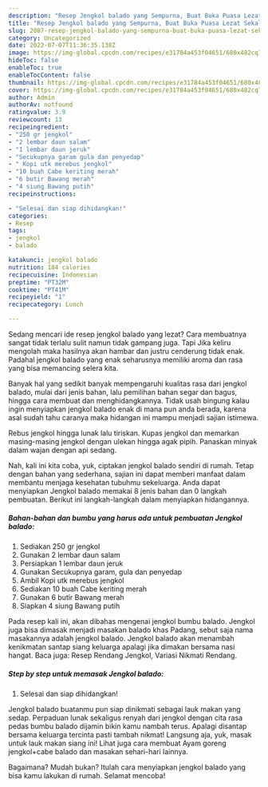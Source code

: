 ```yaml
---
description: "Resep Jengkol balado yang Sempurna, Buat Buka Puasa Lezat Sekali"
title: "Resep Jengkol balado yang Sempurna, Buat Buka Puasa Lezat Sekali"
slug: 2087-resep-jengkol-balado-yang-sempurna-buat-buka-puasa-lezat-sekali
category: Uncategorized
date: 2022-07-07T11:36:35.138Z
image: https://img-global.cpcdn.com/recipes/e31784a453f04651/680x482cq70/jengkol-balado-foto-resep-utama.jpg
hideToc: false
enableToc: true
enableTocContent: false
thumbnail: https://img-global.cpcdn.com/recipes/e31784a453f04651/680x482cq70/jengkol-balado-foto-resep-utama.jpg
cover: https://img-global.cpcdn.com/recipes/e31784a453f04651/680x482cq70/jengkol-balado-foto-resep-utama.jpg
author: Admin
authorAv: notfound
ratingvalue: 3.9
reviewcount: 13
recipeingredient:
- "250 gr jengkol"
- "2 lembar daun salam"
- "1 lembar daun jeruk"
- "Secukupnya garam gula dan penyedap"
- " Kopi utk merebus jengkol"
- "10 buah Cabe keriting merah"
- "6 butir Bawang merah"
- "4 siung Bawang putih"
recipeinstructions:

- "Selesai dan siap dihidangkan!"
categories:
- Resep
tags:
- jengkol
- balado

katakunci: jengkol balado 
nutrition: 184 calories
recipecuisine: Indonesian
preptime: "PT32M"
cooktime: "PT41M"
recipeyield: "1"
recipecategory: Lunch

---
```



Sedang mencari ide resep jengkol balado yang lezat? Cara membuatnya sangat tidak terlalu sulit namun tidak gampang juga. Tapi Jika keliru mengolah maka hasilnya akan hambar dan justru cenderung tidak enak. Padahal jengkol balado yang enak seharusnya memiliki aroma dan rasa yang bisa memancing selera kita.


Banyak hal yang sedikit banyak mempengaruhi kualitas rasa dari jengkol balado, mulai dari jenis bahan, lalu pemilihan bahan segar dan bagus, hingga cara membuat dan menghidangkannya. Tidak usah bingung kalau ingin menyiapkan jengkol balado enak di mana pun anda berada, karena asal sudah tahu caranya maka hidangan ini mampu menjadi sajian istimewa.

Rebus jengkol hingga lunak lalu tiriskan. Kupas jengkol dan memarkan masing-masing jengkol dengan ulekan hingga agak pipih. Panaskan minyak dalam wajan dengan api sedang.


Nah, kali ini kita coba, yuk, ciptakan jengkol balado sendiri di rumah. Tetap dengan bahan yang sederhana, sajian ini dapat memberi manfaat dalam membantu menjaga kesehatan tubuhmu sekeluarga. Anda dapat menyiapkan Jengkol balado memakai 8 jenis bahan dan 0 langkah pembuatan. Berikut ini langkah-langkah dalam menyiapkan hidangannya.

<!--inarticleads1-->

##### Bahan-bahan dan bumbu yang harus ada untuk pembuatan Jengkol balado:

1. Sediakan 250 gr jengkol
1. Gunakan 2 lembar daun salam
1. Persiapkan 1 lembar daun jeruk
1. Gunakan Secukupnya garam, gula dan penyedap
1. Ambil  Kopi utk merebus jengkol
1. Sediakan 10 buah Cabe keriting merah
1. Gunakan 6 butir Bawang merah
1. Siapkan 4 siung Bawang putih


Pada resep kali ini, akan dibahas mengenai jengkol bumbu balado. Jengkol juga bisa dimasak menjadi masakan balado khas Padang, sebut saja nama masakannya adalah jengkol balado. Jengkol balado akan menambah kenikmatan santap siang keluarga apalagi jika dimakan bersama nasi hangat. Baca juga: Resep Rendang Jengkol, Variasi Nikmati Rendang. 

<!--inarticleads2-->

##### Step by step untuk memasak Jengkol balado:


1. Selesai dan siap dihidangkan!

Jengkol balado buatanmu pun siap dinikmati sebagai lauk makan yang sedap. Perpaduan lunak sekaligus renyah dari jengkol dengan cita rasa pedas bumbu balado dijamin bikin kamu nambah terus. Apalagi disantap bersama keluarga tercinta pasti tambah nikmat! Langsung aja, yuk, masak untuk lauk makan siang ini! Lihat juga cara membuat Ayam goreng jengkol+cabe balado dan masakan sehari-hari lainnya. 

Bagaimana? Mudah bukan? Itulah cara menyiapkan jengkol balado yang bisa kamu lakukan di rumah. Selamat mencoba!

